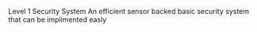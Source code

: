  Level 1 Security System 
An efficient sensor backed basic security system that can be implimented easly

